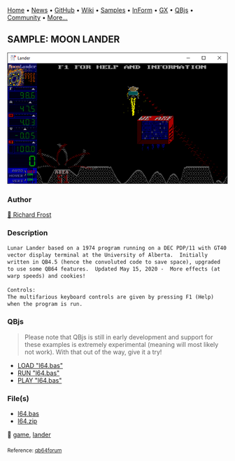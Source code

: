 [Home](https://qb64.com) • [News](../../news.md) • [GitHub](https://github.com/QB64Official/qb64) • [Wiki](https://github.com/QB64Official/qb64/wiki) • [Samples](../../samples.md) • [InForm](../../inform.md) • [GX](../../gx.md) • [QBjs](../../qbjs.md) • [Community](../../community.md) • [More...](../../more.md)

## SAMPLE: MOON LANDER

![screenshot.png](img/screenshot.png)

### Author

[🐝 Richard Frost](../richard-frost.md) 

### Description

```text
Lunar Lander based on a 1974 program running on a DEC PDP/11 with GT40 vector display terminal at the University of Alberta.  Initially written in QB4.5 (hence the convoluted code to save space), upgraded to use some QB64 features.  Updated May 15, 2020 -  More effects (at warp speeds) and cookies!

Controls:
The multifarious keyboard controls are given by pressing F1 (Help) when the program is run.
```

### QBjs

> Please note that QBjs is still in early development and support for these examples is extremely experimental (meaning will most likely not work). With that out of the way, give it a try!

* [LOAD "l64.bas"](https://v6p9d9t4.ssl.hwcdn.net/html/6029471/index.html?src=https://qb64.com/samples/moon-lander/src/l64.bas)
* [RUN "l64.bas"](https://v6p9d9t4.ssl.hwcdn.net/html/6029471/index.html?mode=auto&src=https://qb64.com/samples/moon-lander/src/l64.bas)
* [PLAY "l64.bas"](https://v6p9d9t4.ssl.hwcdn.net/html/6029471/index.html?mode=play&src=https://qb64.com/samples/moon-lander/src/l64.bas)

### File(s)

* [l64.bas](src/l64.bas)
* [l64.zip](src/l64.zip)

🔗 [game](../game.md), [lander](../lander.md)


<sub>Reference: [qb64forum](https://qb64forum.alephc.xyz/index.php?topic=2615.0) </sub>
